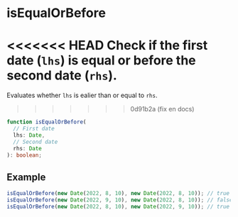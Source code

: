 # isEqualOrBefore

<<<<<<< HEAD
Check if the first date (`lhs`) is equal or before the second date (`rhs`).
=======
Evaluates whether `lhs` is ealier than or equal to `rhs`.
>>>>>>> 0d91b2a (fix en docs)

```typescript
function isEqualOrBefore(
  // First date
  lhs: Date,
  // Second date
  rhs: Date
): boolean;
```

## Example

```typescript
isEqualOrBefore(new Date(2022, 8, 10), new Date(2022, 8, 10)); // true
isEqualOrBefore(new Date(2022, 9, 10), new Date(2022, 8, 10)); // false
isEqualOrBefore(new Date(2022, 8, 10), new Date(2022, 9, 10)); // true
```
